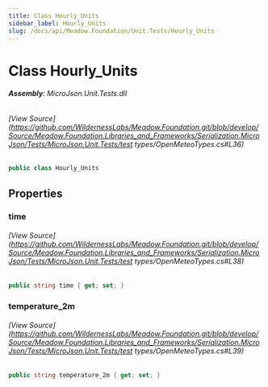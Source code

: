 ```yaml
---
title: Class Hourly_Units
sidebar_label: Hourly_Units
slug: /docs/api/Meadow.Foundation/Unit.Tests/Hourly_Units
---
```

# Class Hourly_Units


###### **Assembly**: MicroJson.Unit.Tests.dll
###### [View Source](https://github.com/WildernessLabs/Meadow.Foundation.git/blob/develop/Source/Meadow.Foundation.Libraries_and_Frameworks/Serialization.MicroJson/Tests/MicroJson.Unit.Tests/test types/OpenMeteoTypes.cs#L36)
```csharp title="Declaration"
public class Hourly_Units
```
## Properties
### time

###### [View Source](https://github.com/WildernessLabs/Meadow.Foundation.git/blob/develop/Source/Meadow.Foundation.Libraries_and_Frameworks/Serialization.MicroJson/Tests/MicroJson.Unit.Tests/test types/OpenMeteoTypes.cs#L38)
```csharp title="Declaration"
public string time { get; set; }
```
### temperature_2m

###### [View Source](https://github.com/WildernessLabs/Meadow.Foundation.git/blob/develop/Source/Meadow.Foundation.Libraries_and_Frameworks/Serialization.MicroJson/Tests/MicroJson.Unit.Tests/test types/OpenMeteoTypes.cs#L39)
```csharp title="Declaration"
public string temperature_2m { get; set; }
```
